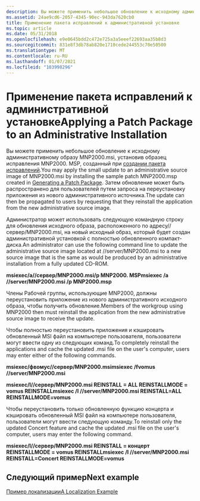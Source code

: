 ```yaml
---
description: Вы можете применить небольшое обновление к исходному административному образу MNP2000.msi, установив образец исправления MNP2000. MSP, созданный при создании пакета исправлений.
ms.assetid: 24ae9cd6-2057-4345-90ec-943da7620cb0
title: Применение пакета исправлений к административной установке
ms.topic: article
ms.date: 05/31/2018
ms.openlocfilehash: e9e0645bdd2c472e725a3a5eeef22693aa35b8d3
ms.sourcegitcommit: 831e8f3db78ab820e1710cede244553c70e50500
ms.translationtype: MT
ms.contentlocale: ru-RU
ms.lasthandoff: 01/07/2021
ms.locfileid: "103998296"
---
```

# <a name="applying-a-patch-package-to-an-administrative-installation"></a><span data-ttu-id="ca217-103">Применение пакета исправлений к административной установке</span><span class="sxs-lookup"><span data-stu-id="ca217-103">Applying a Patch Package to an Administrative Installation</span></span>

<span data-ttu-id="ca217-104">Вы можете применить небольшое обновление к исходному административному образу MNP2000.msi, установив образец исправления MNP2000. MSP, созданный при [создании пакета исправлений](generating-a-patch-package.md).</span><span class="sxs-lookup"><span data-stu-id="ca217-104">You may apply the small update to an administrative source image of MNP2000.msi by installing the sample patch MNP2000.msp created in [Generating a Patch Package](generating-a-patch-package.md).</span></span> <span data-ttu-id="ca217-105">Затем обновление может быть распространено для пользователей путем запроса на переустановку приложения из нового административного источника.</span><span class="sxs-lookup"><span data-stu-id="ca217-105">The update can then be propagated to users by requesting that they reinstall the application from the new administrative source image.</span></span>

<span data-ttu-id="ca217-106">Администратор может использовать следующую командную строку для обновления исходного образа, расположенного по адресу//сервер/MNP2000.msi, на новый исходный образ, который будет создан административной установкой с полностью обновленного компакт-диска.</span><span class="sxs-lookup"><span data-stu-id="ca217-106">An administrator can use the following command line to update the administrative source image located at //server/MNP2000.msi to a new source image that is the same as would be produced by an administrative installation from a fully updated CD-ROM.</span></span>

<span data-ttu-id="ca217-107">**msiexec/a//сервер/MNP2000.msi/p MNP2000. MSP**</span><span class="sxs-lookup"><span data-stu-id="ca217-107">**msiexec /a //server/MNP2000.msi /p MNP2000.msp**</span></span>

<span data-ttu-id="ca217-108">Члены Рабочей группы, использующие MNP2000, должны переустановить приложение из нового административного исходного образа, чтобы получить обновление.</span><span class="sxs-lookup"><span data-stu-id="ca217-108">Members of the workgroup using MNP2000 then must reinstall the application from the new administrative source image to receive the update.</span></span>

<span data-ttu-id="ca217-109">Чтобы полностью переустановить приложения и кэшировать обновленный MSI файл на компьютере пользователя, пользователи могут ввести одну из следующих команд.</span><span class="sxs-lookup"><span data-stu-id="ca217-109">To completely reinstall the applications and cache the updated .msi file on the user's computer, users may enter either of the following commands.</span></span>

<span data-ttu-id="ca217-110">**msiexec/фвомус//сервер/MNP2000.msi**</span><span class="sxs-lookup"><span data-stu-id="ca217-110">**msiexec /fvomus //server/MNP2000.msi**</span></span>

<span data-ttu-id="ca217-111">**msiexec/I//сервер/MNP2000.msi REINSTALL = ALL REINSTALLMODE = vomus REINSTALL**</span><span class="sxs-lookup"><span data-stu-id="ca217-111">**msiexec /I //server/MNP2000.msi REINSTALL=ALL REINSTALLMODE=vomus**</span></span>

<span data-ttu-id="ca217-112">Чтобы переустановить только обновленную функцию концерта и кэшировать обновленный MSI файл на компьютере пользователя, пользователи могут ввести следующую команду.</span><span class="sxs-lookup"><span data-stu-id="ca217-112">To reinstall only the updated Concert feature and cache the updated .msi file on the user's computer, users may enter the following command.</span></span>

<span data-ttu-id="ca217-113">**msiexec/I//сервер/MNP2000.msi REINSTALL = концерт REINSTALLMODE = vomus REINSTALL**</span><span class="sxs-lookup"><span data-stu-id="ca217-113">**msiexec /I //server/MNP2000.msi REINSTALL=Concert REINSTALLMODE=vomus**</span></span>

## <a name="next-example"></a><span data-ttu-id="ca217-114">Следующий пример</span><span class="sxs-lookup"><span data-stu-id="ca217-114">Next example</span></span>

[<span data-ttu-id="ca217-115">Пример локализации</span><span class="sxs-lookup"><span data-stu-id="ca217-115">A Localization Example</span></span>](a-localization-example.md)

 

 



